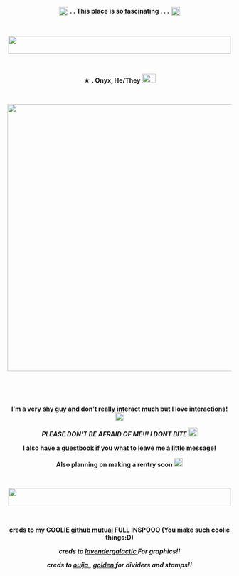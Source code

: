 <p align="center">
  <img width="20" height="20" src="https://github.com/undeadlost/Onyx/assets/160256094/534f191e-b342-44e2-994d-cfe21bfa8f10"  <h1 align="center"> <strong> . . This place is so fascinating . . .</strong> </h1> <img width="20" height="20" src="https://github.com/undeadlost/Onyx/assets/160256094/534f191e-b342-44e2-994d-cfe21bfa8f10"<p align="center"> 



&nbsp; 
<p align="center">
  <img width="500" height="40" src="https://github.com/undeadlost/Onyx/assets/160256094/94d448f7-514b-47d8-b3cb-2229d93fec78">
</p>


&nbsp; 


<p align="center">
 <strong>★ . Onyx, He/They <img width="30" height="20" src="https://github.com/undeadlost/Onyx/assets/160256094/b48268ec-13a4-4eea-b71a-a70aa9684fe2" </strong> 
</p>

&nbsp; 



<p align="center">
  <img width="600" height="600" src="https://github.com/undeadlost/Onyx/assets/160256094/07d7166f-faa8-4a7d-91fe-395c20b26b48">
</p>

&nbsp; 


&nbsp;  
 
<p align="center">
 <strong>I'm a very shy guy and don't really interact much but I love interactions! </strong> <img width="20" height="20" src="https://github.com/undeadlost/Onyx/assets/160256094/bdf8a091-d739-401a-be21-72275295a478"
</p>
<p align="center">
<em>PLEASE DON'T BE AFRAID OF ME!!! I DONT BITE</em> <img width="20" height="20" src="https://github.com/undeadlost/Onyx/assets/160256094/65a34ea4-db4a-45fe-a557-ca5911ebd922"
</p>
<p align="center">
<strong> I also have a  <a href= "https://undeadlost.123guestbook.com/" >guestbook</a> if you what to leave me a little message! </strong>
</p>
<p align="center">
<strong> Also planning on making a rentry soon  </strong> <img width="20" height="20" src="https://github.com/undeadlost/Onyx/assets/160256094/4054259e-add0-431c-b77e-bc76f7980c4f"
</p>

&nbsp;

<p align="center">
  <img width="500" height="40" src="https://github.com/undeadlost/Onyx/assets/160256094/94d448f7-514b-47d8-b3cb-2229d93fec78">
</p>

&nbsp;


<p align="center">
<strong>creds to <a href= "https://github.com/Ovrpheus" >my COOLIE github mutual </a>   FULL INSPOOO (You make such coolie things:D) </strong>
</p>
<p align="center">
<i>creds to  <a href= "https://www.tumblr.com/lavendergalactic" >lavendergalactic </a> For graphics!!</i>
</p>
<p align="center">
<i>creds to <a href= "https://ouija.crd.co/#" >ouija </a> , <a href= "https://goldenkamuy.crd.co/#" >golden </a> for dividers and stamps!!</i>
</p>
